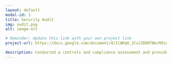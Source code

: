 ```yaml
---
layout: default
modal-id: 1
title: Security Audit
img: audit.png
alt: image-alt

# Reminder: Update this link with your own project link
project-url: https://docs.google.com/document/d/1lARqH_JCvJJDDRfBmrM3cAYGimQcvTWvtU_lY5bj7Ww/edit?tab=t.0#heading=h.qu0yyb2ejc0w

description: Conducted a controls and compliance assessment and provided recommendations to company stakeholders to mitigate risks and avoid fines based on best practices for NIST CSF, PCI DSS, GDPR, SOC 1 & SOC 2.
---
```

